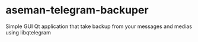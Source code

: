 # aseman-telegram-backuper
Simple GUI Qt application that take backup from your messages and medias using libqtelegram
